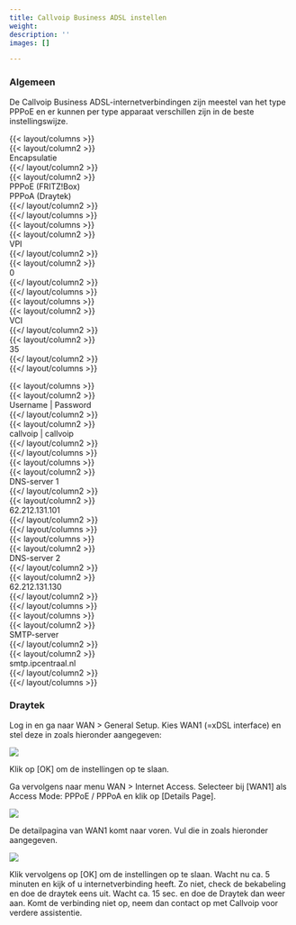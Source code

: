 ```yaml
---
title: Callvoip Business ADSL instellen
weight: 
description: ''
images: []

---
```

### Algemeen

De Callvoip Business ADSL-internetverbindingen zijn meestel van het type PPPoE en er kunnen per type apparaat verschillen zijn in de beste instellingswijze.

{{< layout/columns >}}  
{{< layout/column2 >}}  
Encapsulatie  
{{</ layout/column2 >}}  
{{< layout/column2 >}}  
PPPoE (FRITZ!Box)  
PPPoA (Draytek)  
{{</ layout/column2 >}}  
{{</ layout/columns >}}  
{{< layout/columns >}}  
{{< layout/column2 >}}  
VPI  
{{</ layout/column2 >}}  
{{< layout/column2 >}}  
0  
{{</ layout/column2 >}}  
{{</ layout/columns >}}  
{{< layout/columns >}}  
{{< layout/column2 >}}  
VCI  
{{</ layout/column2 >}}  
{{< layout/column2 >}}  
35  
{{</ layout/column2 >}}  
{{</ layout/columns >}}

{{< layout/columns >}}  
{{< layout/column2 >}}  
Username | Password  
{{</ layout/column2 >}}  
{{< layout/column2 >}}  
callvoip | callvoip  
{{</ layout/column2 >}}  
{{</ layout/columns >}}  
{{< layout/columns >}}  
{{< layout/column2 >}}  
DNS-server 1  
{{</ layout/column2 >}}  
{{< layout/column2 >}}  
62\.212.131.101  
{{</ layout/column2 >}}  
{{</ layout/columns >}}  
{{< layout/columns >}}  
{{< layout/column2 >}}  
DNS-server 2  
{{</ layout/column2 >}}  
{{< layout/column2 >}}  
62\.212.131.130  
{{</ layout/column2 >}}  
{{</ layout/columns >}}  
{{< layout/columns >}}  
{{< layout/column2 >}}  
SMTP-server  
{{</ layout/column2 >}}  
{{< layout/column2 >}}  
smtp.ipcentraal.nl  
{{</ layout/column2 >}}  
{{</ layout/columns >}}

### Draytek

Log in en ga naar WAN > General Setup. Kies WAN1 (=xDSL interface) en stel deze in zoals hieronder aangegeven:

![](https://res.cloudinary.com/callvoip/image/upload/v1565009325/support-dsl-draytek_rf7fj8.png)

Klik op \[OK\] om de instellingen op te slaan. 

Ga vervolgens naar menu WAN > Internet Access. Selecteer bij \[WAN1\] als Access Mode: PPPoE / PPPoA en klik op \[Details Page\].

![](https://res.cloudinary.com/callvoip/image/upload/v1565009339/support-dsl-draytek2_bk4ly8.png)

De detailpagina van WAN1 komt naar voren. Vul die in zoals hieronder aangegeven. 

![](https://res.cloudinary.com/callvoip/image/upload/v1565009358/support-dsl-draytek3_xruczl.png)

Klik vervolgens op \[OK\] om de instellingen op te slaan. Wacht nu ca. 5 minuten en kijk of u internetverbinding heeft. Zo niet, check de bekabeling en doe de draytek eens uit. Wacht ca. 15 sec. en doe de Draytek dan weer aan. Komt de verbinding niet op, neem dan contact op met Callvoip voor verdere assistentie. 